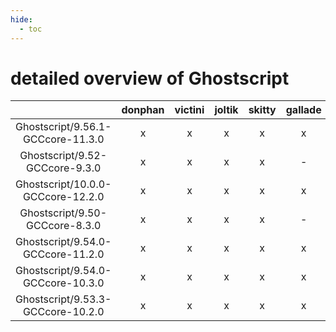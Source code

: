 ```yaml
---
hide:
  - toc
---
```


detailed overview of Ghostscript
================================

| |donphan|victini|joltik|skitty|gallade|accelgor|swalot|doduo|
| :---: | :---: | :---: | :---: | :---: | :---: | :---: | :---: | :---: |
|Ghostscript/9.56.1-GCCcore-11.3.0|x|x|x|x|x|x|x|x|
|Ghostscript/9.52-GCCcore-9.3.0|x|x|x|x|-|-|x|x|
|Ghostscript/10.0.0-GCCcore-12.2.0|x|x|x|x|x|x|x|x|
|Ghostscript/9.50-GCCcore-8.3.0|x|x|x|x|-|-|x|x|
|Ghostscript/9.54.0-GCCcore-11.2.0|x|x|x|x|x|x|x|x|
|Ghostscript/9.54.0-GCCcore-10.3.0|x|x|x|x|x|x|x|x|
|Ghostscript/9.53.3-GCCcore-10.2.0|x|x|x|x|x|x|x|x|
